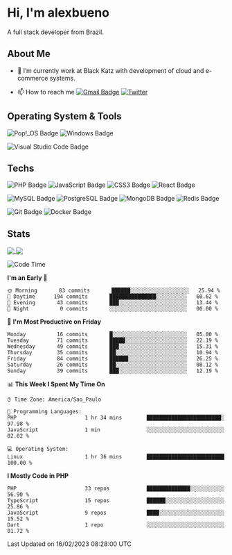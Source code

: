# Hi, I'm alexbueno

A full stack developer from Brazil.

## About Me

- 🌱 I’m currently work at Black Katz with development of cloud and e-commerce systems.

- 📫 How to reach me [![Gmail Badge](https://img.shields.io/badge/-gmail-c14438?style=for-the-badge&logo=Gmail&logoColor=ffffff)](mailto:alexsandrofbueno@gmail.com) [![Twitter](https://img.shields.io/badge/twitter-1DA1F2.svg?style=for-the-badge&logo=twitter&logoColor=ffffff)](https://twitter.com/Alex_Bueno_7)

## Operating System & Tools

![Pop!_OS Badge](https://img.shields.io/badge/Pop!__OS-48B9C7?logo=popos&logoColor=fff&style=flat)
![Windows Badge](https://img.shields.io/badge/Windows-0078D6?logo=windows&logoColor=fff&style=flat)

![Visual Studio Code Badge](https://img.shields.io/badge/Visual%20Studio%20Code-007ACC?logo=visualstudiocode&logoColor=fff&style=flat)

## Techs

![PHP Badge](https://img.shields.io/badge/PHP-777BB4?logo=php&logoColor=fff&style=flat)
![JavaScript Badge](https://img.shields.io/badge/JavaScript-F7DF1E?logo=javascript&logoColor=000&style=flat)
![CSS3 Badge](https://img.shields.io/badge/CSS3-1572B6?logo=css3&logoColor=fff&style=flat)
![React Badge](https://img.shields.io/badge/React-61DAFB?logo=react&logoColor=000&style=flat)

![MySQL Badge](https://img.shields.io/badge/MySQL-4479A1?logo=mysql&logoColor=fff&style=flat)
![PostgreSQL Badge](https://img.shields.io/badge/PostgreSQL-4169E1?logo=postgresql&logoColor=fff&style=flat)
![MongoDB Badge](https://img.shields.io/badge/MongoDB-47A248?logo=mongodb&logoColor=fff&style=flat)
![Redis Badge](https://img.shields.io/badge/Redis-DC382D?logo=redis&logoColor=fff&style=flat)

![Git Badge](https://img.shields.io/badge/Git-F05032?logo=git&logoColor=fff&style=flat)
![Docker Badge](https://img.shields.io/badge/Docker-2496ED?logo=docker&logoColor=fff&style=flat)


## Stats

<a href="https://github.com/anuraghazra/github-readme-stats">
  <img align="center" src="https://github-readme-stats.vercel.app/api?username=alexbueno7&hide=contribs,prs&show_icons=true&theme=radical" />
</a>
<a href="https://github.com/anuraghazra/convoychat">
  <img align="center" src="https://github-readme-stats.vercel.app/api/top-langs/?username=alexbueno7" />
</a>

<!--START_SECTION:waka-->
![Code Time](http://img.shields.io/badge/Code%20Time-683%20hrs%2024%20mins-blue)

**I'm an Early 🐤** 

```text
🌞 Morning       83 commits       ██████░░░░░░░░░░░░░░░░░░░   25.94 % 
🌆 Daytime      194 commits       ███████████████░░░░░░░░░░   60.62 % 
🌃 Evening       43 commits       ███░░░░░░░░░░░░░░░░░░░░░░   13.44 % 
🌙 Night          0 commits       ░░░░░░░░░░░░░░░░░░░░░░░░░   00.00 % 

```
📅 **I'm Most Productive on Friday** 

```text
Monday          16 commits       █░░░░░░░░░░░░░░░░░░░░░░░░   05.00 % 
Tuesday         71 commits       █████░░░░░░░░░░░░░░░░░░░░   22.19 % 
Wednesday       49 commits       ███░░░░░░░░░░░░░░░░░░░░░░   15.31 % 
Thursday        35 commits       ██░░░░░░░░░░░░░░░░░░░░░░░   10.94 % 
Friday          84 commits       ██████░░░░░░░░░░░░░░░░░░░   26.25 % 
Saturday        26 commits       ██░░░░░░░░░░░░░░░░░░░░░░░   08.12 % 
Sunday          39 commits       ███░░░░░░░░░░░░░░░░░░░░░░   12.19 % 

```


📊 **This Week I Spent My Time On** 

```text
⌚︎ Time Zone: America/Sao_Paulo

💬 Programming Languages: 
PHP                      1 hr 34 mins        ████████████████████████░   97.98 % 
JavaScript               1 min               ░░░░░░░░░░░░░░░░░░░░░░░░░   02.02 % 

💻 Operating System: 
Linux                    1 hr 36 mins        █████████████████████████   100.00 % 

```

**I Mostly Code in PHP** 

```text
PHP                      33 repos            ██████████████░░░░░░░░░░░   56.90 % 
TypeScript               15 repos            ██████░░░░░░░░░░░░░░░░░░░   25.86 % 
JavaScript               9 repos             ████░░░░░░░░░░░░░░░░░░░░░   15.52 % 
Dart                     1 repo              ░░░░░░░░░░░░░░░░░░░░░░░░░   01.72 % 

```



 Last Updated on 16/02/2023 08:28:00 UTC
<!--END_SECTION:waka-->
